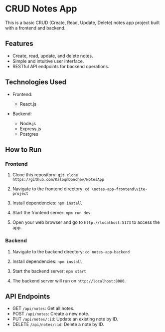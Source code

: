 # CRUD Notes App

This is a basic CRUD (Create, Read, Update, Delete) notes app project built with a frontend and backend.

## Features

- Create, read, update, and delete notes.
- Simple and intuitive user interface.
- RESTful API endpoints for backend operations.

## Technologies Used

- Frontend:

  - React.js

- Backend:
  - Node.js
  - Express.js
  - Postgres

## How to Run

### Frontend

1. Clone this repository: `git clone https://github.com/KaloqnDonchev/NotesApp`

2. Navigate to the frontend directory: `cd \notes-app-frontend\vite-project`

3. Install dependencies: `npm install`

4. Start the frontend server: `npm run dev`

5. Open your web browser and go to `http://localhost:5173` to access the app.

### Backend

1. Navigate to the backend directory: `cd notes-app-backend`

2. Install dependencies: `npm install`

3. Start the backend server: `npm start`

4. The backend server will run on `http://localhost:8080`.

## API Endpoints

- GET `/api/notes`: Get all notes.
- POST `/api/notes`: Create a new note.
- PUT `/api/notes/:id`: Update an existing note by ID.
- DELETE `/api/notes/:id`: Delete a note by ID.

